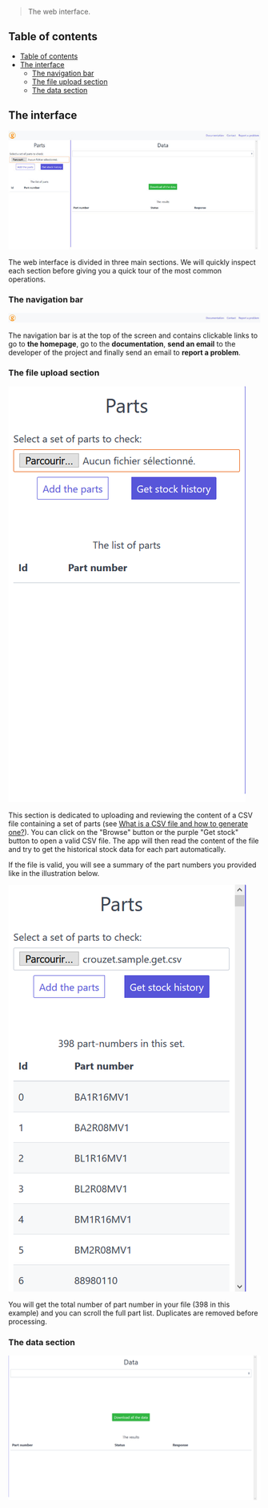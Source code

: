> The web interface.

## Table of contents

- [Table of contents](#table-of-contents)
- [The interface](#the-interface)
  - [The navigation bar](#the-navigation-bar)
  - [The file upload section](#the-file-upload-section)
  - [The data section](#the-data-section)

## The interface

![A screenshot of the web interface](../_media/interface.jpg)

The web interface is divided in three main sections. We will quickly inspect each section before giving you a quick tour of the most common operations.

### The navigation bar

![A closeup of the nav bar](../_media/zones_01.jpg)

The navigation bar is at the top of the screen and contains clickable links to go to **the homepage**, go to the **documentation**, **send an email** to the developer of the project and finally send an email to **report a problem**.

### The file upload section

![A closeup of the file upload section](../_media/partlist_empty.png)

This section is dedicated to uploading and reviewing the content of a CSV file containing a set of parts (see [What is a CSV file and how to generate one?](../basics-csv/)). You can click on the "Browse" button or the purple "Get stock" button to open a valid CSV file. The app will then read the content of the file and try to get the historical stock data for each part automatically.

If the file is valid, you will see a summary of the part numbers you provided like in the illustration below.

![The app now shows the part numbers provided in a list](../_media/partlist_uploaded.png)

You will get the total number of part number in your file (398 in this example) and you can scroll the full part list. Duplicates are removed before processing.

### The data section

![A closeup of the data review section](../_media/data_section.png)

[//]: # 'TODO: insert the URL'
